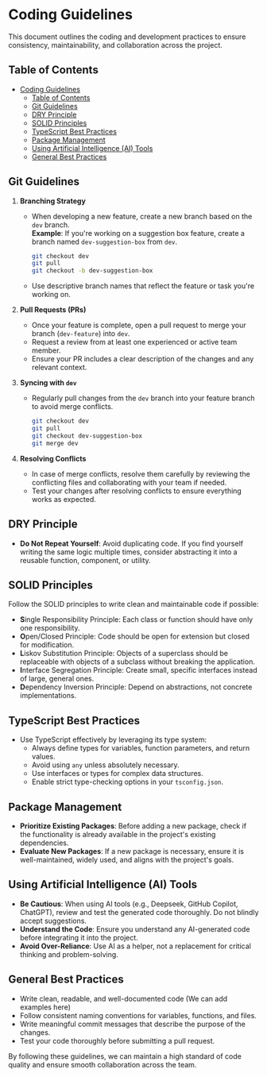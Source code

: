 # Coding Guidelines

This document outlines the coding and development practices to ensure consistency, maintainability, and collaboration across the project.

## Table of Contents

- [Coding Guidelines](#coding-guidelines)
  - [Table of Contents](#table-of-contents)
  - [Git Guidelines](#git-guidelines)
  - [DRY Principle](#dry-principle)
  - [SOLID Principles](#solid-principles)
  - [TypeScript Best Practices](#typescript-best-practices)
  - [Package Management](#package-management)
  - [Using Artificial Intelligence (AI) Tools](#using-artificial-intelligence-ai-tools)
  - [General Best Practices](#general-best-practices)

## Git Guidelines

1. **Branching Strategy**

   - When developing a new feature, create a new branch based on the `dev` branch.  
     **Example**: If you're working on a suggestion box feature, create a branch named `dev-suggestion-box` from `dev`.

     ```bash
     git checkout dev
     git pull
     git checkout -b dev-suggestion-box
     ```

   - Use descriptive branch names that reflect the feature or task you're working on.

2. **Pull Requests (PRs)**

   - Once your feature is complete, open a pull request to merge your branch (`dev-feature`) into `dev`.
   - Request a review from at least one experienced or active team member.
   - Ensure your PR includes a clear description of the changes and any relevant context.

3. **Syncing with `dev`**

   - Regularly pull changes from the `dev` branch into your feature branch to avoid merge conflicts.

     ```bash
     git checkout dev
     git pull
     git checkout dev-suggestion-box
     git merge dev
     ```

4. **Resolving Conflicts**
   - In case of merge conflicts, resolve them carefully by reviewing the conflicting files and collaborating with your team if needed.
   - Test your changes after resolving conflicts to ensure everything works as expected.

## DRY Principle

- **Do Not Repeat Yourself**: Avoid duplicating code. If you find yourself writing the same logic multiple times, consider abstracting it into a reusable function, component, or utility.

## SOLID Principles

Follow the SOLID principles to write clean and maintainable code if possible:

- **S**ingle Responsibility Principle: Each class or function should have only one responsibility.
- **O**pen/Closed Principle: Code should be open for extension but closed for modification.
- **L**iskov Substitution Principle: Objects of a superclass should be replaceable with objects of a subclass without breaking the application.
- **I**nterface Segregation Principle: Create small, specific interfaces instead of large, general ones.
- **D**ependency Inversion Principle: Depend on abstractions, not concrete implementations.

## TypeScript Best Practices

- Use TypeScript effectively by leveraging its type system:
  - Always define types for variables, function parameters, and return values.
  - Avoid using `any` unless absolutely necessary.
  - Use interfaces or types for complex data structures.
  - Enable strict type-checking options in your `tsconfig.json`.

## Package Management

- **Prioritize Existing Packages**: Before adding a new package, check if the functionality is already available in the project's existing dependencies.
- **Evaluate New Packages**: If a new package is necessary, ensure it is well-maintained, widely used, and aligns with the project's goals.

## Using Artificial Intelligence (AI) Tools

- **Be Cautious**: When using AI tools (e.g., Deepseek, GitHub Copilot, ChatGPT), review and test the generated code thoroughly. Do not blindly accept suggestions.
- **Understand the Code**: Ensure you understand any AI-generated code before integrating it into the project.
- **Avoid Over-Reliance**: Use AI as a helper, not a replacement for critical thinking and problem-solving.

## General Best Practices

- Write clean, readable, and well-documented code (We can add examples here)
- Follow consistent naming conventions for variables, functions, and files.
- Write meaningful commit messages that describe the purpose of the changes.
- Test your code thoroughly before submitting a pull request.

By following these guidelines, we can maintain a high standard of code quality and ensure smooth collaboration across the team.

